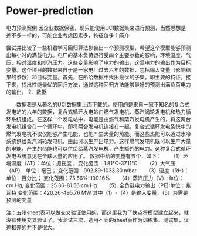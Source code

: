 # Power-prediction
电力预测案例
因企业数据保密，现只能使用UCI数据集来进行预测，当然思想是差不多一样的，可能企业考虑因素多，特征值多
1 简介

尝试并比较了一些机器学习回归算法拟合出一个预测模型，希望这个模型能够预测出每小时的满载电力。电厂的基本负荷运行受四个主要参数的影响，环境温度、气压、相对湿度和排汽压力。这些变量影响了电力的输出，这里电力的输出作为目标变量。这个项目的数据来自于是一家电厂过去六年的数据，包括输入变量（影响结果的参数）和目标变量。首先，在所给数据中找出最优的子集，即主要的特征。接下来，找出性能最优的回归方法，通过这种回归方法能够最好的预测出满负荷电力的输出。 
2、数据

　　数据我是从著名的UCI数据集上面下载的。使用的是来自一家不知名的复合式发电站的六年的数据，复合式循环发电站由燃气发电机、蒸汽涡轮发电机和热力循环系统组成。在这样一个发电站中，电能是由燃气和蒸汽发电机产生的，将这两台发电机组合在一个循环中，即将两台发电机连接在一起。复合式循环发电系统中的燃气发电机不仅仅能够产生电能，也能产生大量的热能。而这些热能可以通过水冷系统供给蒸汽涡轮发电机，由此可以生产出电力。这样燃气发电机既可以生产大量的电能，产生的热能也可以供给给蒸汽发电机，产生额外的电力。这种复合式循环发电系统意见在全球大量的应用了。
数据中给的变量有五个，如下：
　　（1）环境温度（AT）：单位：摄氏度； 变化范围：1.81℃-37.11℃
　　（2）大气压（AP）：单位：毫巴； 变化范围：992.89-1033.30 mbar
　　（3）湿度（RH）：单位：百分比； 变化范围：25.56%-100.16%
　　（4）蒸汽压力（V）:单位：cm Hg; 变化范围：25.36-81.56 cm Hg
　　（5）全负载电力输出（PE):单位：兆瓦特 变化范围：420.26-495.76 MW
其中（1）-（4）是输入变量，（5）为需要预测的变量

注：五张sheet表可以做交叉验证使用的，而这里我为了快点将模型建立起来，就没有使用交叉验证了。我测试三次，选用不同的sheet表作为训练集、测试集，误差相差的并不是很大。

